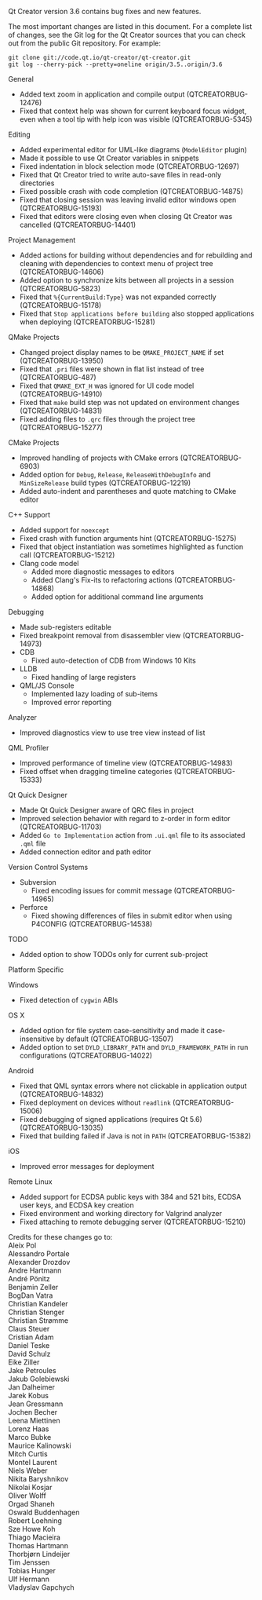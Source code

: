 Qt Creator version 3.6 contains bug fixes and new features.

The most important changes are listed in this document. For a complete
list of changes, see the Git log for the Qt Creator sources that
you can check out from the public Git repository. For example:

    git clone git://code.qt.io/qt-creator/qt-creator.git
    git log --cherry-pick --pretty=oneline origin/3.5..origin/3.6

General

* Added text zoom in application and compile output (QTCREATORBUG-12476)
* Fixed that context help was shown for current keyboard focus widget, even when
  a tool tip with help icon was visible (QTCREATORBUG-5345)

Editing

* Added experimental editor for UML-like diagrams (`ModelEditor` plugin)
* Made it possible to use Qt Creator variables in snippets
* Fixed indentation in block selection mode (QTCREATORBUG-12697)
* Fixed that Qt Creator tried to write auto-save files in read-only
  directories
* Fixed possible crash with code completion (QTCREATORBUG-14875)
* Fixed that closing session was leaving invalid editor windows open
  (QTCREATORBUG-15193)
* Fixed that editors were closing even when closing Qt Creator was cancelled
  (QTCREATORBUG-14401)

Project Management

* Added actions for building without dependencies and for rebuilding
  and cleaning with dependencies to context menu of project tree
  (QTCREATORBUG-14606)
* Added option to synchronize kits between all projects in a session
  (QTCREATORBUG-5823)
* Fixed that `%{CurrentBuild:Type}` was not expanded correctly
  (QTCREATORBUG-15178)
* Fixed that `Stop applications before building` also stopped applications
  when deploying (QTCREATORBUG-15281)

QMake Projects

* Changed project display names to be `QMAKE_PROJECT_NAME` if set
  (QTCREATORBUG-13950)
* Fixed that `.pri` files were shown in flat list instead of tree
  (QTCREATORBUG-487)
* Fixed that `QMAKE_EXT_H` was ignored for UI code model (QTCREATORBUG-14910)
* Fixed that `make` build step was not updated on environment changes
  (QTCREATORBUG-14831)
* Fixed adding files to `.qrc` files through the project tree
  (QTCREATORBUG-15277)

CMake Projects

* Improved handling of projects with CMake errors (QTCREATORBUG-6903)
* Added option for `Debug`, `Release`, `ReleaseWithDebugInfo` and
  `MinSizeRelease` build types (QTCREATORBUG-12219)
* Added auto-indent and parentheses and quote matching to CMake editor

C++ Support

* Added support for `noexcept`
* Fixed crash with function arguments hint (QTCREATORBUG-15275)
* Fixed that object instantiation was sometimes highlighted as function call
  (QTCREATORBUG-15212)
* Clang code model
    * Added more diagnostic messages to editors
    * Added Clang's Fix-its to refactoring actions (QTCREATORBUG-14868)
    * Added option for additional command line arguments

Debugging

* Made sub-registers editable
* Fixed breakpoint removal from disassembler view (QTCREATORBUG-14973)
* CDB
    * Fixed auto-detection of CDB from Windows 10 Kits
* LLDB
    * Fixed handling of large registers
* QML/JS Console
    * Implemented lazy loading of sub-items
    * Improved error reporting

Analyzer

* Improved diagnostics view to use tree view instead of list

QML Profiler

* Improved performance of timeline view (QTCREATORBUG-14983)
* Fixed offset when dragging timeline categories (QTCREATORBUG-15333)

Qt Quick Designer

* Made Qt Quick Designer aware of QRC files in project
* Improved selection behavior with regard to z-order in form editor
  (QTCREATORBUG-11703)
* Added `Go to Implementation` action from `.ui.qml` file to its
  associated `.qml` file
* Added connection editor and path editor

Version Control Systems

* Subversion
    * Fixed encoding issues for commit message (QTCREATORBUG-14965)
* Perforce
    * Fixed showing differences of files in submit editor when using
      P4CONFIG (QTCREATORBUG-14538)

TODO

* Added option to show TODOs only for current sub-project

Platform Specific

Windows

* Fixed detection of `cygwin` ABIs

OS X

* Added option for file system case-sensitivity and made it case-insensitive by
  default (QTCREATORBUG-13507)
* Added option to set `DYLD_LIBRARY_PATH` and `DYLD_FRAMEWORK_PATH` in
  run configurations (QTCREATORBUG-14022)

Android

* Fixed that QML syntax errors where not clickable in application output
  (QTCREATORBUG-14832)
* Fixed deployment on devices without `readlink` (QTCREATORBUG-15006)
* Fixed debugging of signed applications (requires Qt 5.6) (QTCREATORBUG-13035)
* Fixed that building failed if Java is not in `PATH` (QTCREATORBUG-15382)

iOS

* Improved error messages for deployment

Remote Linux

* Added support for ECDSA public keys with 384 and 521 bits,
  ECDSA user keys, and ECDSA key creation
* Fixed environment and working directory for Valgrind analyzer
* Fixed attaching to remote debugging server (QTCREATORBUG-15210)

Credits for these changes go to:  
Aleix Pol  
Alessandro Portale  
Alexander Drozdov  
Andre Hartmann  
André Pönitz  
Benjamin Zeller  
BogDan Vatra  
Christian Kandeler  
Christian Stenger  
Christian Strømme  
Claus Steuer  
Cristian Adam  
Daniel Teske  
David Schulz  
Eike Ziller  
Jake Petroules  
Jakub Golebiewski  
Jan Dalheimer  
Jarek Kobus  
Jean Gressmann  
Jochen Becher  
Leena Miettinen  
Lorenz Haas  
Marco Bubke  
Maurice Kalinowski  
Mitch Curtis  
Montel Laurent  
Niels Weber  
Nikita Baryshnikov  
Nikolai Kosjar  
Oliver Wolff  
Orgad Shaneh  
Oswald Buddenhagen  
Robert Loehning  
Sze Howe Koh  
Thiago Macieira  
Thomas Hartmann  
Thorbjørn Lindeijer  
Tim Jenssen  
Tobias Hunger  
Ulf Hermann  
Vladyslav Gapchych  
